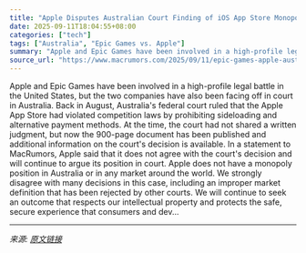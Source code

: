 ```yaml
---
title: "Apple Disputes Australian Court Finding of iOS App Store Monopoly in Epic Games Battle"
date: 2025-09-11T18:04:55+08:00
categories: ["tech"]
tags: ["Australia", "Epic Games vs. Apple"]
summary: "Apple and Epic Games have been involved in a high-profile legal battle in the United States, but the two companies have also been facing off in court in Australia. Back in August, Australia's federal "
source_url: "https://www.macrumors.com/2025/09/11/epic-games-apple-australia-ruling/"
---
```


Apple and Epic Games have been involved in a high-profile legal battle in the United States, but the two companies have also been facing off in court in Australia. Back in August, Australia's federal court ruled that the Apple App Store had violated competition laws by prohibiting sideloading and alternative payment methods. At the time, the court had not shared a written judgment, but now the 900-page document has been published and additional information on the court's decision is available. In a statement to MacRumors, Apple said that it does not agree with the court's decision and will continue to argue its position in court. Apple does not have a monopoly position in Australia or in any market around the world. We strongly disagree with many decisions in this case, including an improper market definition that has been rejected by other courts. We will continue to seek an outcome that respects our intellectual property and protects the safe, secure experience that consumers and dev...

---

*来源: [原文链接](https://www.macrumors.com/2025/09/11/epic-games-apple-australia-ruling/)*
